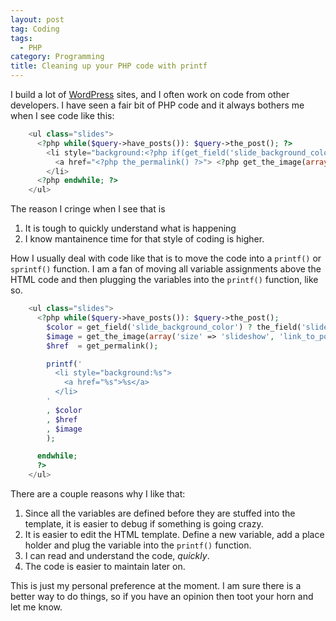 ```yaml
---
layout: post
tag: Coding
tags: 
  - PHP
category: Programming
title: Cleaning up your PHP code with printf
---
```


I build a lot of [WordPress](http://wordpress.org/) sites, and I often work on code from other developers. I have seen a fair bit of PHP code and it always bothers me when I see code like this:

~~~php
    <ul class="slides">
      <?php while($query->have_posts()): $query->the_post(); ?>
        <li style="background:<?php if(get_field('slide_background_color')): the_field('slide_background_color'); else: echo '#000'; endif; ?>">
          <a href="<?php the_permalink() ?>"> <?php get_the_image(array('size' => 'slideshow', 'link_to_post' => FALSE)); ?> </a>
        </li>
      <?php endwhile; ?>
    </ul>
~~~

The reason I cringe when I see that is 

1. It is tough to quickly understand what is happening
1. I know mantainence time for that style of coding is higher.

How I usually deal with code like that is to move the code into a ```printf()``` or ```sprintf()``` function. I am a fan of moving all variable assignments above the HTML code and then plugging the variables into the ```printf()``` function, like so.

~~~php
    <ul class="slides">
      <?php while($query->have_posts()): $query->the_post(); 
        $color = get_field('slide_background_color') ? the_field('slide_background_color') : '#000';
        $image = get_the_image(array('size' => 'slideshow', 'link_to_post' => false)); 
        $href  = get_permalink();

        printf('
          <li style="background:%s">
            <a href="%s">%s</a>
          </li>
        '
        , $color
        , $href
        , $image
        );

      endwhile; 
      ?>
    </ul>
~~~

There are a couple reasons why I like that:

1. Since all the variables are defined before they are stuffed into the template, it is easier to debug if something is going crazy.
1. It is easier to edit the HTML template. Define a new variable, add a place holder and plug the variable into the `printf()` function.
1. I can read and understand the code, *quickly*.
1. The code is easier to maintain later on. 

This is just my personal preference at the moment. I am sure there is a better way to do things, so if you have an opinion then toot your horn and let me know.
